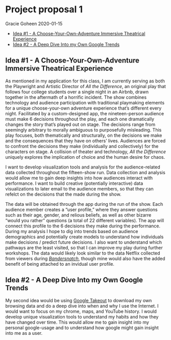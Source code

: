 Project proposal 1
================
Gracie Goheen
2020-01-15

  - [Idea \#1 - A Choose-Your-Own-Adventure Immersive Theatrical
    Experience](#idea-1---a-choose-your-own-adventure-immersive-theatrical-experience)
  - [Idea \#2 - A Deep Dive Into my Own Google
    Trends](#idea-2---a-deep-dive-into-my-own-google-trends)

## Idea \#1 - A Choose-Your-Own-Adventure Immersive Theatrical Experience

As mentioned in my application for this class, I am currently serving as
both the Playwright and Artistic Director of *All the Difference*, an
original play that follows four college students over a single night in
an Airbnb, drawn together in the aftermath of a horrific incident. The
show combines technology and audience participation with traditional
playmaking elements for a unique choose-your-own adventure experience
that’s different every night. Facilitated by a custom-designed app, the
nineteen-person audience must make 6 decisions throughout the play, and
each one dramatically changes the story that’s played out on stage. The
decisions range from seemingly arbitrary to morally ambiguous to
purposefully misleading. This play focuses, both thematically and
structurally, on the decisions we make and the consequences that they
have on others’ lives. Audiences are forced to confront the decisions
they make (individually and collectively) for the characters on stage. A
collision of theater and technology, *All the Difference* uniquely
explores the implication of choice and the human desire for chaos.

I want to develop visualization tools and analysis for the
audience-related data collected throughout the fifteen-show run. Data
collection and analysis would allow me to gain deep insights into how
audiences interact with performance. I want to build creative
(potentially interactive) data visualizations to later email to the
audience members, so that they can refelct on the decisions that the
made during the show.

The data will be obtained through the app during the run of the show.
Each audience member creates a “user profile,” where they answer
questions such as their age, gender, and relious beliefs, as well as
other bizarre “would you rather” questions (a total of 22 different
variables). The app will connect this profile to the 6 decisions they
make during the performance. During my analysis I hope to dig into
trends based on audience demographics and potentially create models to
understand how individuals make decisions / predict future decisions. I
also want to understand which pathways are the least visited, so that I
can improve my play during further workshops. The data would likely look
similar to the data Netflix collected from viewers during
[*Bandersnatch*](https://www.denofgeek.com/us/279296/black-mirror-netflix-collected-bandersnatch-data),
though mine would also have the added benefit of being attached to an
invidual user profile.

## Idea \#2 - A Deep Dive Into my Own Google Trends

My second idea would be using [Google
Takeout](https://takeout.google.com/?pli=1) to download my own browsing
data and do a deep dive into when and why I use the Internet. I would
want to focus on my chrome, maps, and YouTube history. I would develop
unique visualization tools to understand my habits and how they have
changed over time. This would allow me to gain insight into my personal
google-usage and to understand how google might gain insight into me as
a user.

